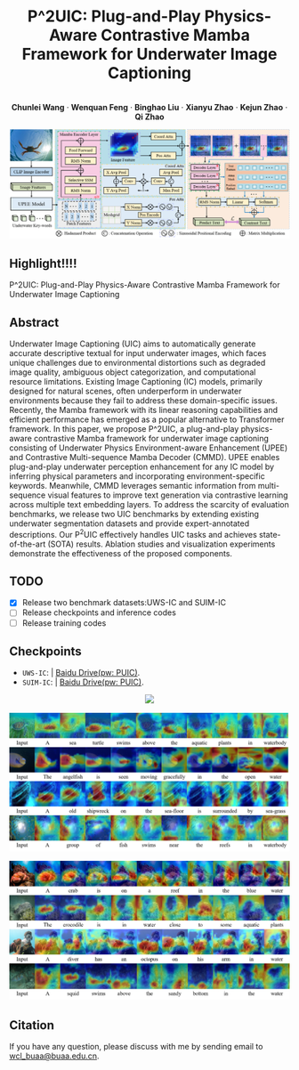 <p align="center">
  <h1 align="center">P^2UIC: Plug-and-Play Physics-Aware Contrastive Mamba Framework for Underwater Image Captioning</h1>
  <p align="center">

<p align="center">
<br />
    <strong>Chunlei Wang</strong></a>
    ·
    <strong>Wenquan Feng</strong></a>
    ·
    <strong>Binghao Liu</strong></a>
    ·
    <strong>Xianyu Zhao</strong></a>    
    ·
    <strong>Kejun Zhao</strong></a>
    ·
    <strong>Qi Zhao</strong></a>
    <br />
 </p>
<p align="center">
  <img src="images/P2UIC.png" width="720">
</p>

## Highlight!!!!
P^2UIC: Plug-and-Play Physics-Aware Contrastive Mamba Framework for Underwater Image Captioning

## Abstract
Underwater Image Captioning (UIC) aims to automatically generate accurate descriptive textual for input underwater images, which faces unique challenges due to environmental distortions such as degraded image quality, ambiguous object categorization, and computational resource limitations. Existing Image Captioning (IC) models, primarily designed for natural scenes, often underperform in underwater environments because they fail to address these domain-specific issues. Recently, the Mamba framework with its linear reasoning capabilities and efficient performance has emerged as a popular alternative to Transformer framework. In this paper, we propose P^2UIC, a plug-and-play physics-aware contrastive Mamba framework for underwater image captioning consisting of Underwater Physics Environment-aware Enhancement (UPEE) and Contrastive Multi-sequence Mamba Decoder (CMMD). UPEE enables plug-and-play underwater perception enhancement for any IC model by inferring physical parameters and incorporating environment-specific keywords. Meanwhile, CMMD leverages semantic information from multi-sequence visual features to improve text generation via contrastive learning across multiple text embedding layers. To address the scarcity of evaluation benchmarks, we release two UIC benchmarks by extending existing underwater segmentation datasets and provide expert-annotated descriptions. Our P$^2$UIC effectively handles UIC tasks and achieves state-of-the-art (SOTA) results. Ablation studies and visualization experiments demonstrate the effectiveness of the proposed components.

## TODO
- [x] Release two benchmark datasets:UWS-IC and SUIM-IC
- [ ] Release checkpoints and inference codes
- [ ] Release training codes

## Checkpoints
* `UWS-IC`:  | [Baidu Drive(pw: PUIC)](https://pan.baidu.com/s/14XYP0TiIefezCfn6XXZdyQ).
* `SUIM-IC`:  | [Baidu Drive(pw: PUIC)](https://pan.baidu.com/s/1VOlKi8WOYNet7gdCmat6_w).
<p align="center">
  <img src="images/vis_3.png" width="540">
</p>
<p align="center">
  <img src="images/vis_1.png" width="540">
</p>
<p align="center">
  <img src="images/vis_2.png" width="540">
</p>

## Citation
If you have any question, please discuss with me by sending email to wcl_buaa@buaa.edu.cn.
